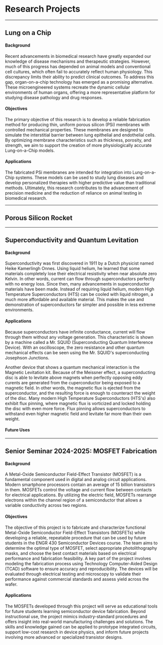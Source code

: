 # Research Projects

---

## Lung on a Chip

#### Background 

Recent advancements in biomedical research have greatly expanded our knowledge of disease mechanisms and therapeutic strategies. However, much of this progress has depended on animal models and conventional cell cultures, which often fail to accurately reflect human physiology. This discrepancy limits their ability to predict clinical outcomes. To address this gap, organ-on-a-chip technology has emerged as a promising alternative. These microengineered systems recreate the dynamic cellular environments of human organs, offering a more representative platform for studying disease pathology and drug responses.

#### Objectives 

The primary objective of this research is to develop a reliable fabrication method for producing thin, uniform porous silicon (PSi) membranes with controlled mechanical properties. These membranes are designed to simulate the interstitial barrier between lung epithelial and endothelial cells. By optimizing membrane characteristics such as thickness, porosity, and strength, we aim to support the creation of more physiologically accurate Lung-on-a-Chip models.

#### Applications 

The fabricated PSi membranes are intended for integration into Lung-on-a-Chip systems. These models can be used to study lung diseases and develop personalized therapies with higher predictive value than traditional methods. Ultimately, this research contributes to the advancement of precision medicine and the reduction of reliance on animal testing in biomedical research.

---

## Porous Silicon Rocket

---

## Superconductivity and Quantum Levitation

#### Background

Superconductivity was first discovered in 1911 by a Dutch physicist named Heike Kamerlingh Onnes. Using liquid helium, he learned that some materials completely lose their electrical resistivity when near absolute zero Kelvin. In other words, current can flow through superconductors perfectly with no energy loss. Since then, many advancements in superconductor materials have been made. Instead of requiring liquid helium, modern High Temperature Superconductors (HTS) can be cooled with liquid nitrogen, a much more affordable and available material. This makes the use and demonstration of superconductors far simpler and possible in less extreme environments.

#### Applications

Because superconductors have infinite conductance, current will flow through them without any voltage generation. This characteristic is shown by a machine called a Mr. SQUID (Superconducting Quantum Interference Device). With an oscilloscope, the zero resistance and other quantum mechanical effects can be seen using the Mr. SQUID's superconducting Josephson Junctions. 

Another device that shows a quantum mechanical interaction is the Magnetic Levitation kit. Because of the Meissner effect, a superconducting disc is able to levitate above magnets when perfectly opposing eddy curents are generated from the cuperconductor being exposed to a magnetic field. In other words, the magnetic flux is ejected from the superconductor, and the resulting force is enough to counteract the weight of the disc. Many modern High Temperature Superconductors (HTS's) also exhibit flux pinning, where magnetic flux is vorticized and locked holding the disc with even more force. Flux pinning allows superconductors to withstand even higher magnetic field and levitate far more than their own weight.

#### Future Uses



---

## Senior Seminar 2024-2025: MOSFET Fabrication

#### Background

A Metal-Oxide Semiconductor Field-Effect Transistor (MOSFET) is a fundamental component used in digital and analog circuit applications. Modern smartphone processors contain an average of 15 billion transistors in them. MOSFETs control the voltage and current flow between contacts for electrical applications. By utilizing the electric field, MOSFETs rearrange electrons within the channel region of a semiconductor that allows a variable conductivity across two regions.

#### Objectives

The objective of this project is to fabricate and characterize functional Metal-Oxide Semiconductor Field-Effect Transistors (MOSFETs) while developing a reliable, repeatable procedure that can be used by future students in the ENGR 430 Semiconductor Devices course. The team aims to determine the optimal type of MOSFET, select appropriate photolithography masks, and choose the best contact materials based on electrical performance and fabrication feasibility. A key part of the project involves modeling the fabrication process using Technology Computer-Aided Design (TCAD) software to ensure accuracy and reproducibility. The devices will be evaluated through electrical testing and microscopy to validate their performance against commercial standards and assess yield across the wafer.

#### Applications 

The MOSFETs developed through this project will serve as educational tools for future students learning semiconductor device fabrication. Beyond instructional use, the project mimics industry-standard procedures and offers insight into real-world manufacturing challenges and solutions. The skills and knowledge gained can be applied to prototype integrated circuits, support low-cost research in device physics, and inform future projects involving more advanced or specialized transistor designs.
